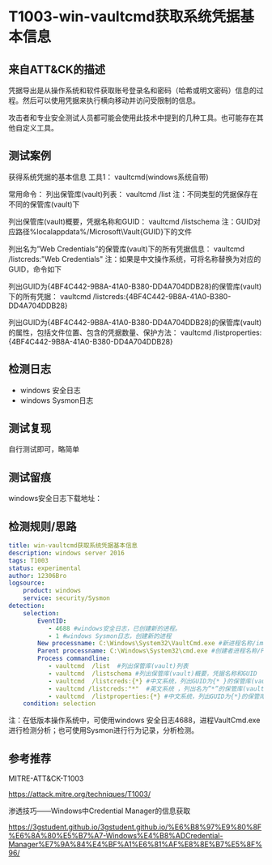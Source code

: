# T1003-win-vaultcmd获取系统凭据基本信息

## 来自ATT&CK的描述

凭据导出是从操作系统和软件获取账号登录名和密码（哈希或明文密码）信息的过程。然后可以使用凭据来执行横向移动并访问受限制的信息。

攻击者和专业安全测试人员都可能会使用此技术中提到的几种工具。也可能存在其他自定义工具。

## 测试案例

获得系统凭据的基本信息
工具1： vaultcmd(windows系统自带)

常用命令：
列出保管库(vault)列表：
vaultcmd /list
注：不同类型的凭据保存在不同的保管库(vault)下

列出保管库(vault)概要，凭据名称和GUID：
vaultcmd /listschema
注：GUID对应路径%localappdata%/Microsoft\Vault\{GUID}下的文件

列出名为”Web Credentials”的保管库(vault)下的所有凭据信息：
vaultcmd /listcreds:"Web Credentials"
注：如果是中文操作系统，可将名称替换为对应的GUID，命令如下

列出GUID为{4BF4C442-9B8A-41A0-B380-DD4A704DDB28}的保管库(vault)下的所有凭据：
vaultcmd /listcreds:{4BF4C442-9B8A-41A0-B380-DD4A704DDB28}

列出GUID为{4BF4C442-9B8A-41A0-B380-DD4A704DDB28}的保管库(vault)的属性，包括文件位置、包含的凭据数量、保护方法：
vaultcmd /listproperties:{4BF4C442-9B8A-41A0-B380-DD4A704DDB28}

## 检测日志

- windows 安全日志
- windows Sysmon日志

## 测试复现

自行测试即可，略简单

## 测试留痕

windows安全日志下载地址：

## 检测规则/思路

```yml
title: win-vaultcmd获取系统凭据基本信息
description: windows server 2016
tags: T1003
status: experimental
author: 12306Bro
logsource:
    product: windows
    service: security/Sysmon
detection:
    selection:
        EventID:
           - 4688 #windows安全日志，已创建新的进程。
           - 1 #windows Sysmon日志，创建新的进程
        New processname: C:\Windows\System32\VaultCmd.exe #新进程名称/image
        Parent processname: C:\Windows\System32\cmd.exe #创建者进程名称/ParentImage
        Process commandline:
           - vaultcmd  /list  #列出保管库(vault)列表
           - vaultcmd  /listschema #列出保管库(vault)概要，凭据名称和GUID
           - vaultcmd  /listcreds:{*} #中文系统，列出GUID为{* }的保管库(vault)下的所有凭据
           - vaultcmd /listcreds:"*"  #英文系统 ，列出名为”*”的保管库(vault)下的所有凭据信息
           - vaultcmd  /listproperties:{*} #中文系统，列出GUID为{*}的保管库(vault)的属性，包括文件位置、包含的凭据数量、保护方法
    condition: selection
```

注：在低版本操作系统中，可使用windows 安全日志4688，进程VaultCmd.exe进行检测分析；也可使用Sysmon进行行为记录，分析检测。

## 参考推荐

MITRE-ATT&CK-T1003

<https://attack.mitre.org/techniques/T1003/>

渗透技巧——Windows中Credential Manager的信息获取

<https://3gstudent.github.io/3gstudent.github.io/%E6%B8%97%E9%80%8F%E6%8A%80%E5%B7%A7-Windows%E4%B8%ADCredential-Manager%E7%9A%84%E4%BF%A1%E6%81%AF%E8%8E%B7%E5%8F%96/>
